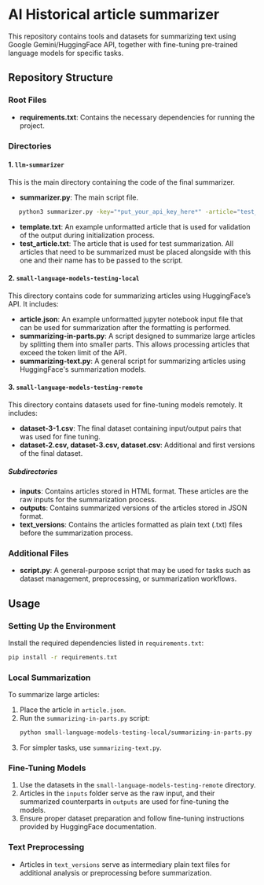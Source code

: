 # AI Historical article summarizer

This repository contains tools and datasets for summarizing text using Google Gemini/HuggingFace API, together with fine-tuning pre-trained language models for specific tasks.

## Repository Structure

### Root Files
- **requirements.txt**: Contains the necessary dependencies for running the project.

### Directories

#### 1. `llm-summarizer`
This is the main directory containing the code of the final summarizer. 
- **summarizer.py**: The main script file. 
```bash
   python3 summarizer.py -key="*put_your_api_key_here*" -article="test_article.txt"
```
- **template.txt**: An example unformatted article that is used for validation of the output during initialization process.
- **test_article.txt**: The article that is used for test summarization. All articles that need to be summarized must be placed alongside with this one and their name has to be passed to the script.

#### 2. `small-language-models-testing-local`
This directory contains code for summarizing articles using HuggingFace’s API. It includes:

- **article.json**: An example unformatted jupyter notebook input file that can be used for summarization after the formatting is performed.
- **summarizing-in-parts.py**: A script designed to summarize large articles by splitting them into smaller parts. This allows processing articles that exceed the token limit of the API.
- **summarizing-text.py**: A general script for summarizing articles using HuggingFace's summarization models.

#### 3. `small-language-models-testing-remote`
This directory contains datasets used for fine-tuning models remotely. It includes:

- **dataset-3-1.csv**: The final dataset containing input/output pairs that was used for fine tuning.
- **dataset-2.csv, dataset-3.csv, dataset.csv**: Additional and first versions of the final dataset.

##### Subdirectories
- **inputs**: Contains articles stored in HTML format. These articles are the raw inputs for the summarization process.
- **outputs**: Contains summarized versions of the articles stored in JSON format.
- **text_versions**: Contains the articles formatted as plain text (.txt) files before the summarization process.

### Additional Files
- **script.py**: A general-purpose script that may be used for tasks such as dataset management, preprocessing, or summarization workflows.

## Usage

### Setting Up the Environment
Install the required dependencies listed in `requirements.txt`:
```bash
pip install -r requirements.txt
```

### Local Summarization
To summarize large articles:
1. Place the article in `article.json`.
2. Run the `summarizing-in-parts.py` script:
   ```bash
   python small-language-models-testing-local/summarizing-in-parts.py
   ```
3. For simpler tasks, use `summarizing-text.py`.

### Fine-Tuning Models
1. Use the datasets in the `small-language-models-testing-remote` directory.
2. Articles in the `inputs` folder serve as the raw input, and their summarized counterparts in `outputs` are used for fine-tuning the models.
3. Ensure proper dataset preparation and follow fine-tuning instructions provided by HuggingFace documentation.

### Text Preprocessing
- Articles in `text_versions` serve as intermediary plain text files for additional analysis or preprocessing before summarization.